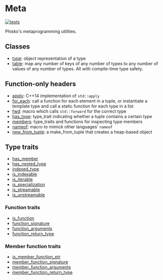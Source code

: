 # Meta

[![tests](https://github.com/phisko/meta/workflows/tests/badge.svg)](https://github.com/phisko/meta/actions/workflows/build.yml)

Phisko's metaprogramming utilities.

## Classes

* [type](type.md): object representation of a type
* [table](table.md): map any number of keys of any number of types to any number of values of any number of types. All with compile-time type safety.

## Function-only headers

* [apply](apply.md): C++14 implementation of `std::apply`
* [for_each](for_each.md): call a function for each element in a tuple, or instantiate a template type and call a static function for each type in a list
* [fwd](fwd.md): macro which calls `std::forward` for the correct type
* [has_type](has_type.md): type_trait indicating whether a tuple contains a certain type
* [members](member.mds): type_traits and functions for inspecting type members
* [nameof](nameof.md): macro to mimick other languages' `nameof`
* [new_from_tuple](new_from_tuple.md): a make_from_tuple that creates a heap-based object

## Type traits

* [has_member](traits/has_memer.md)
* [has_nested_type](traits/has_nested_type.md)
* [indexed_type](traits/indexed_type.md)
* [is_indexable](traits/is_indexable.md)
* [is_iterable](traits/is_iterable.md)
* [is_specialization](traits/is_specialization.md)
* [is_streamable](traits/is_streamable.md)
* [is_unstreamable](traits/is_unstreamable.md)

### Function traits

* [is_function](traits/is_function.md)
* [function_signature](traits/function_signature.md)
* [function_arguments](traits/function_arguments.md)
* [function_return_type](traits/function_return_type.md)

### Member function traits

* [is_member_function_ptr](traits/is_member_function_ptr.md)
* [member_function_signature](traits/member_function_signature.md)
* [member_function_arguments](traits/member_function_arguments.md)
* [member_function_return_type](traits/member_function_return_type.md)
